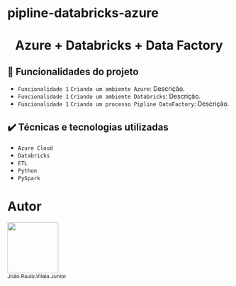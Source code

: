# pipline-databricks-azure

<h1 align="center"> Azure + Databricks + Data Factory </h1>


## 🔨 Funcionalidades do projeto

- `Funcionalidade 1` `Criando um ambiente Azure`: Descrição.
- `Funcionalidade 1` `Criando um ambiente Databricks`: Descrição.
- `Funcionalidade 1` `Criando um processo Pipline DataFactory`: Descrição.

## ✔️ Técnicas e tecnologias utilizadas

- ``Azure Cloud``
- ``Databricks``
- ``ETL``
- ``Python``
- ``PySpark``

# Autor

[<img loading="lazy" src="https://avatars.githubusercontent.com/u/111704082?v=4" width=115><br><sub>João Paulo Vilela Junior</sub>](https://github.com/jpaulovilelajunior)
